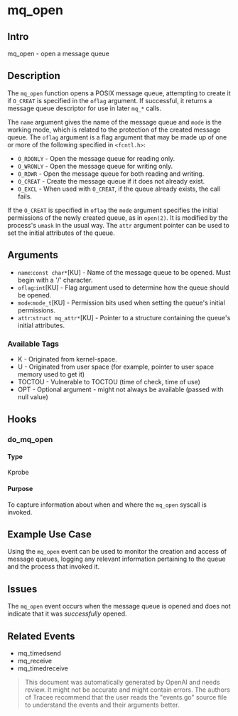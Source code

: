 
# mq_open

## Intro
mq_open - open a message queue

## Description
The `mq_open` function opens a POSIX message queue, attempting to create it if `O_CREAT` is specified in the `oflag` argument. If successful, it returns a message queue descriptor for use in later `mq_*` calls.

The `name` argument gives the name of the message queue and `mode` is the working mode, which is related to the protection of the created message queue. The `oflag` argument is a flag argument that may be made up of one or more of the following specified in `<fcntl.h>`:

* `O_RDONLY` - Open the message queue for reading only.
* `O_WRONLY` - Open the message queue for writing only.
* `O_RDWR` - Open the message queue for both reading and writing.
* `O_CREAT` - Create the message queue if it does not already exist.
* `O_EXCL` - When used with `O_CREAT`, if the queue already exists, the call fails.

If the `O_CREAT` is specified in `oflag` the `mode` argument specifies the initial permissions of the newly created queue, as in `open(2)`. It is modified by the process's `umask` in the usual way. The `attr` argument pointer can be used to set the initial attributes of the queue.

## Arguments
* `name`:`const char*`[KU] - Name of the message queue to be opened. Must begin with a '/' character.
* `oflag`:`int`[KU] - Flag argument used to determine how the queue should be opened.
* `mode`:`mode_t`[KU] - Permission bits used when setting the queue's initial permissions.
* `attr`:`struct mq_attr*`[KU] - Pointer to a structure containing the queue's initial attributes.

### Available Tags
* K - Originated from kernel-space.
* U - Originated from user space (for example, pointer to user space memory used to get it)
* TOCTOU - Vulnerable to TOCTOU (time of check, time of use)
* OPT - Optional argument - might not always be available (passed with null value)

## Hooks
### do_mq_open
#### Type
Kprobe
#### Purpose
To capture information about when and where the `mq_open` syscall is invoked.

## Example Use Case
Using the `mq_open` event can be used to monitor the creation and access of message queues, logging any relevant information pertaining to the queue and the process that invoked it.

## Issues
The `mq_open` event occurs when the message queue is opened and does not indicate that it was *successfully* opened.

## Related Events
* mq_timedsend
* mq_receive
* mq_timedreceive

> This document was automatically generated by OpenAI and needs review. It might
> not be accurate and might contain errors. The authors of Tracee recommend that
> the user reads the "events.go" source file to understand the events and their
> arguments better.
